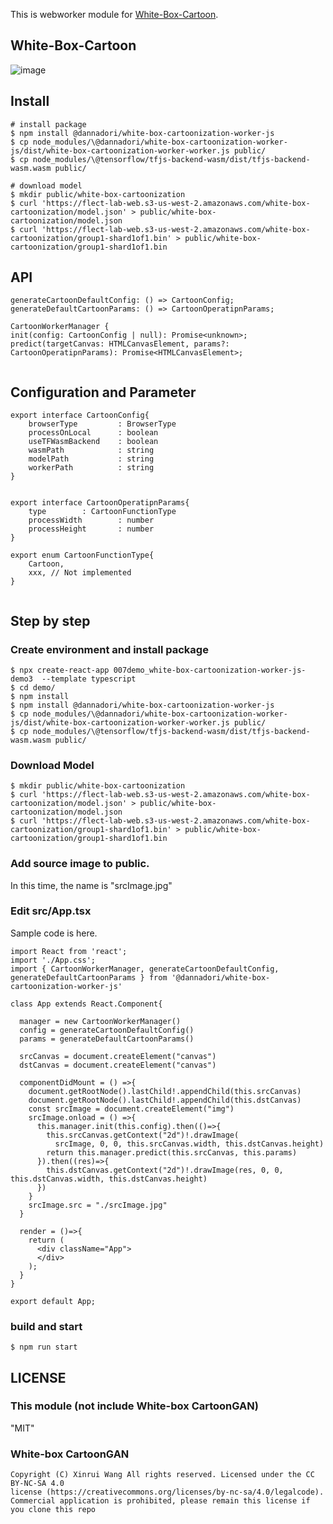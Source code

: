 This is webworker module for [White-Box-Cartoon](https://github.com/SystemErrorWang/White-box-Cartoonization).

## White-Box-Cartoon
![image](https://user-images.githubusercontent.com/48346627/96987969-aab48b00-155e-11eb-8b81-cd0e522ac974.png)


## Install
```
# install package
$ npm install @dannadori/white-box-cartoonization-worker-js
$ cp node_modules/\@dannadori/white-box-cartoonization-worker-js/dist/white-box-cartoonization-worker-worker.js public/
$ cp node_modules/\@tensorflow/tfjs-backend-wasm/dist/tfjs-backend-wasm.wasm public/

# download model
$ mkdir public/white-box-cartoonization
$ curl 'https://flect-lab-web.s3-us-west-2.amazonaws.com/white-box-cartoonization/model.json' > public/white-box-cartoonization/model.json
$ curl 'https://flect-lab-web.s3-us-west-2.amazonaws.com/white-box-cartoonization/group1-shard1of1.bin' > public/white-box-cartoonization/group1-shard1of1.bin

```
## API

```
generateCartoonDefaultConfig: () => CartoonConfig;
generateDefaultCartoonParams: () => CartoonOperatipnParams;

CartoonWorkerManager {
init(config: CartoonConfig | null): Promise<unknown>;
predict(targetCanvas: HTMLCanvasElement, params?: CartoonOperatipnParams): Promise<HTMLCanvasElement>;


```

## Configuration and Parameter

```
export interface CartoonConfig{
    browserType         : BrowserType
    processOnLocal      : boolean
    useTFWasmBackend    : boolean
    wasmPath            : string
    modelPath           : string
    workerPath          : string
}


export interface CartoonOperatipnParams{
    type        : CartoonFunctionType
    processWidth        : number
    processHeight       : number
}

export enum CartoonFunctionType{
    Cartoon,
    xxx, // Not implemented
}


```

## Step by step
### Create environment and install package
```
$ npx create-react-app 007demo_white-box-cartoonization-worker-js-demo3  --template typescript
$ cd demo/
$ npm install
$ npm install @dannadori/white-box-cartoonization-worker-js
$ cp node_modules/\@dannadori/white-box-cartoonization-worker-js/dist/white-box-cartoonization-worker-worker.js public/
$ cp node_modules/\@tensorflow/tfjs-backend-wasm/dist/tfjs-backend-wasm.wasm public/
```

### Download Model
```
$ mkdir public/white-box-cartoonization
$ curl 'https://flect-lab-web.s3-us-west-2.amazonaws.com/white-box-cartoonization/model.json' > public/white-box-cartoonization/model.json
$ curl 'https://flect-lab-web.s3-us-west-2.amazonaws.com/white-box-cartoonization/group1-shard1of1.bin' > public/white-box-cartoonization/group1-shard1of1.bin
```

### Add source image to public. 
In this time, the name is "srcImage.jpg"

### Edit src/App.tsx
Sample code is here.

```
import React from 'react';
import './App.css';
import { CartoonWorkerManager, generateCartoonDefaultConfig, generateDefaultCartoonParams } from '@dannadori/white-box-cartoonization-worker-js'

class App extends React.Component{
  
  manager = new CartoonWorkerManager()
  config = generateCartoonDefaultConfig()
  params = generateDefaultCartoonParams()

  srcCanvas = document.createElement("canvas")
  dstCanvas = document.createElement("canvas")

  componentDidMount = () =>{
    document.getRootNode().lastChild!.appendChild(this.srcCanvas)
    document.getRootNode().lastChild!.appendChild(this.dstCanvas)
    const srcImage = document.createElement("img")
    srcImage.onload = () =>{
      this.manager.init(this.config).then(()=>{
        this.srcCanvas.getContext("2d")!.drawImage(
          srcImage, 0, 0, this.srcCanvas.width, this.dstCanvas.height)
        return this.manager.predict(this.srcCanvas, this.params)
      }).then((res)=>{
        this.dstCanvas.getContext("2d")!.drawImage(res, 0, 0, this.dstCanvas.width, this.dstCanvas.height)
      })
    }
    srcImage.src = "./srcImage.jpg"
  }

  render = ()=>{
    return (
      <div className="App">
      </div>
    );
  }
}

export default App;

```

### build and start

```
$ npm run start
```


## LICENSE
### This module (not include White-box CartoonGAN)
"MIT"

### White-box CartoonGAN 
```
Copyright (C) Xinrui Wang All rights reserved. Licensed under the CC BY-NC-SA 4.0
license (https://creativecommons.org/licenses/by-nc-sa/4.0/legalcode).
Commercial application is prohibited, please remain this license if you clone this repo
```

